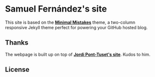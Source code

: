 # Samuel Fernández's site

This site is based on the **[Minimal Mistakes](http://mmistakes.github.io/minimal-mistakes)** theme, a two-column responsive Jekyll theme perfect for powering your GitHub hosted blog.


## Thanks 

The webpage is built up on top of **[Jordi Pont-Tuset's site](https://jponttuset.cat/building-an-academic-website/)**. Kudos to him. 

## License
